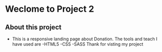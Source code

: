 # Weclome to Project 2
## About this project
- This is a responsive landing page about Donation. The tools and teach I have used are
-HTML5
-CSS
-SASS
Thank for visting my project